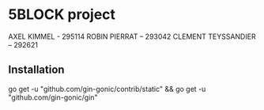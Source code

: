 # 5BLOCK project

AXEL KIMMEL - 295114
ROBIN PIERRAT – 293042 
CLEMENT TEYSSANDIER – 292621 

## Installation
<!-- go get github.com/ethereum/go-ethereum/ethclient
go get github.com/gorilla/mux -->
go get -u "github.com/gin-gonic/contrib/static" && go get -u "github.com/gin-gonic/gin"